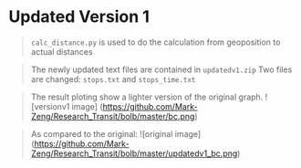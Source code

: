 # Updated Version 1
> `calc_distance.py` is used to do the calculation from geoposition to actual distances

> The newly updated text files are contained in `updatedv1.zip`
> Two files are changed: `stops.txt` and `stops_time.txt`


> The result ploting show a lighter version of the original graph.
![versionv1 image] (https://github.com/Mark-Zeng/Research_Transit/bolb/master/bc.png)

> As compared to the original:
![original image] (https://github.com/Mark-Zeng/Research_Transit/bolb/master/updatedv1_bc.png)
